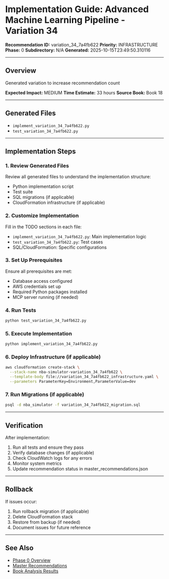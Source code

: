 # Implementation Guide: Advanced Machine Learning Pipeline - Variation 34

**Recommendation ID:** variation_34_7a4fb622
**Priority:** INFRASTRUCTURE
**Phase:** 0
**Subdirectory:** N/A
**Generated:** 2025-10-15T23:49:50.310116

---

## Overview

Generated variation to increase recommendation count

**Expected Impact:** MEDIUM
**Time Estimate:** 33 hours
**Source Book:** Book 18

---

## Generated Files

- `implement_variation_34_7a4fb622.py`
- `test_variation_34_7a4fb622.py`

---

## Implementation Steps

### 1. Review Generated Files

Review all generated files to understand the implementation structure:
- Python implementation script
- Test suite
- SQL migrations (if applicable)
- CloudFormation infrastructure (if applicable)

### 2. Customize Implementation

Fill in the TODO sections in each file:
- `implement_variation_34_7a4fb622.py`: Main implementation logic
- `test_variation_34_7a4fb622.py`: Test cases
- SQL/CloudFormation: Specific configurations

### 3. Set Up Prerequisites

Ensure all prerequisites are met:
- Database access configured
- AWS credentials set up
- Required Python packages installed
- MCP server running (if needed)

### 4. Run Tests

```bash
python test_variation_34_7a4fb622.py
```

### 5. Execute Implementation

```bash
python implement_variation_34_7a4fb622.py
```

### 6. Deploy Infrastructure (if applicable)

```bash
aws cloudformation create-stack \
  --stack-name nba-simulator-variation_34_7a4fb622 \
  --template-body file://variation_34_7a4fb622_infrastructure.yaml \
  --parameters ParameterKey=Environment,ParameterValue=dev
```

### 7. Run Migrations (if applicable)

```bash
psql -d nba_simulator -f variation_34_7a4fb622_migration.sql
```

---

## Verification

After implementation:
1. Run all tests and ensure they pass
2. Verify database changes (if applicable)
3. Check CloudWatch logs for any errors
4. Monitor system metrics
5. Update recommendation status in master_recommendations.json

---

## Rollback

If issues occur:
1. Run rollback migration (if applicable)
2. Delete CloudFormation stack
3. Restore from backup (if needed)
4. Document issues for future reference

---

## See Also

- [Phase 0 Overview](/Users/ryanranft/nba-simulator-aws/docs/phases/phase_0/)
- [Master Recommendations](/Users/ryanranft/nba-mcp-synthesis/analysis_results/master_recommendations.json)
- [Book Analysis Results](/Users/ryanranft/nba-mcp-synthesis/analysis_results/)
